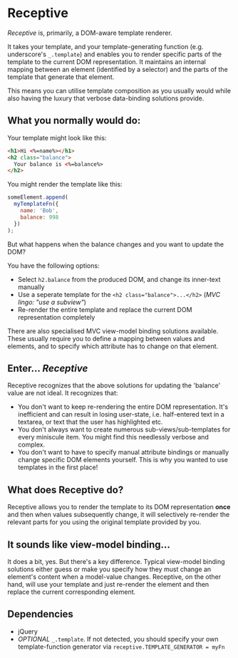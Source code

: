# Receptive

*Receptive* is, primarily, a DOM-aware template renderer. 

It takes your template, and your template-generating function (e.g. underscore's `_.template`) and enables you to render specific parts of the template to the current DOM representation. It maintains an internal mapping between an element (identified by a selector) and the parts of the template that generate that element.

This means you can utilise template composition as you usually would while also having the luxury that verbose data-binding solutions provide.

## What you normally would do:

Your template might look like this:

```html
<h1>Hi <%=name%></h1>
<h2 class="balance">
  Your balance is <%=balance%>
</h2>
```

You might render the template like this:

```js
someElement.append(
  myTemplateFn({
    name: 'Bob',
    balance: 998
  })
);
```

But what happens when the balance changes and you want to update the DOM?

You have the following options:

 * Select `h2.balance` from the produced DOM, and change its inner-text manually
 * Use a seperate template for the `<h2 class="balance">...</h2>` (*MVC lingo: "use a subview"*)
 * Re-render the entire template and replace the current DOM representation completely

There are also specialised MVC view-model binding solutions available. These usually require you to define a mapping between values and elements, and to specify which attribute has to change on that element.

## Enter... *Receptive*

Receptive recognizes that the above solutions for updating the 'balance' value are not ideal. It recognizes that:

 * You don't want to keep re-rendering the entire DOM representation. It's inefficient and can result in losing user-state, i.e. half-entered text in a textarea, or text that the user has highlighted etc.
 * You don't always want to create numerous sub-views/sub-templates for every miniscule item. You might find this needlessly verbose and complex.
 * You don't want to have to specify manual attribute bindings or manually change specific DOM elements yourself. This is why you wanted to use templates in the first place!

## What does Receptive do?

Receptive allows you to render the template to its DOM representation **once** and then when values subsequently change, it will selectively re-render the relevant parts for you using the original template provided by you.

## It sounds like view-model binding...

It does a bit, yes. But there's a key difference. Typical view-model binding solutions either guess or make you specify how they must change an element's content when a model-value changes. Receptive, on the other hand, will use your template and just re-render the element and then replace the current corresponding element.

## Dependencies

 * jQuery
 * *OPTIONAL* `_.template`. If not detected, you should specify your own template-function generator via `receptive.TEMPLATE_GENERATOR = myFn`

